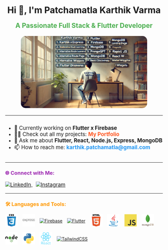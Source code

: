 <h1 align="center">Hi 👋, I'm Patchamatla Karthik Varma</h1>
<h3 align="center" style="margin-top: 20px; font-size: 1.5em; color: #4CAF50;">A Passionate Full Stack & Flutter Developer</h3>

<p align="center" style="margin: 20px 0;">
  <a href="https://myresponsiveportfolio.vercel.app/" target="_blank">
    <img src="https://raw.githubusercontent.com/Karthik-Patchamatla/Nike-Application/refs/heads/main/shoes/githubprofile.webp" alt="MasterHead" style="border-radius: 15px; width: 80%; max-width: 600px;" />
  </a>
</p>

---

<div style="display: flex; align-items: flex-start; gap: 20px;">
  <div style="font-size: 1.2em;">
    <ul>
      <li>🔭 Currently working on <strong>Flutter x Firebase</strong></li>
      <li>👨‍💻 Check out all my projects: 
        <a href="https://myresponsiveportfolio.vercel.app/" target="_blank" style="color: #FF5722; text-decoration: none;"><strong>My Portfolio</strong></a>
      </li>
      <li>💬 Ask me about <strong>Flutter, React, Node.js, Express, MongoDB</strong></li>
      <li>📫 How to reach me: 
        <a href="mailto:pkarthikvarma830@gmail.com" style="color: #2196F3; text-decoration: none;"><strong>karthik.patchamatla@gmail.com</strong></a>
      </li>
    </ul>
  </div>
</div>

---

<h3 align="left" style="color: #9C27B0;">🌐 Connect with Me:</h3>
<p align="left" style="font-size: 1.2em;">
  <a href="https://linkedin.com/in/karthik varma" target="_blank" style="margin-right: 10px;">
    <img align="center" src="https://raw.githubusercontent.com/rahuldkjain/github-profile-readme-generator/master/src/images/icons/Social/linked-in-alt.svg" alt="LinkedIn" height="30" width="40" />
  </a>
  <a href="https://instagram.com/karthikvarma24_" target="_blank">
    <img align="center" src="https://raw.githubusercontent.com/rahuldkjain/github-profile-readme-generator/master/src/images/icons/Social/instagram.svg" alt="Instagram" height="30" width="40" />
  </a>
</p>

---

<h3 align="left" style="color: #FF9800;">🛠️ Languages and Tools:</h3>
<div style="display: flex; flex-wrap: wrap; gap: 15px; align-items: center;">
  <a href="https://www.w3schools.com/css/" target="_blank" rel="noreferrer">
    <img src="https://raw.githubusercontent.com/devicons/devicon/master/icons/css3/css3-original-wordmark.svg" alt="CSS3" width="40" height="40" />
  </a>
  <a href="https://expressjs.com" target="_blank" rel="noreferrer">
    <img src="https://raw.githubusercontent.com/devicons/devicon/master/icons/express/express-original-wordmark.svg" alt="Express.js" width="40" height="40" />
  </a>
  <a href="https://firebase.google.com/" target="_blank" rel="noreferrer">
    <img src="https://www.vectorlogo.zone/logos/firebase/firebase-icon.svg" alt="Firebase" width="40" height="40" />
  </a>
  <a href="https://flutter.dev" target="_blank" rel="noreferrer">
    <img src="https://www.vectorlogo.zone/logos/flutterio/flutterio-icon.svg" alt="Flutter" width="40" height="40" />
  </a>
  <a href="https://www.w3.org/html/" target="_blank" rel="noreferrer">
    <img src="https://raw.githubusercontent.com/devicons/devicon/master/icons/html5/html5-original-wordmark.svg" alt="HTML5" width="40" height="40" />
  </a>
  <a href="https://www.java.com" target="_blank" rel="noreferrer">
    <img src="https://raw.githubusercontent.com/devicons/devicon/master/icons/java/java-original.svg" alt="Java" width="40" height="40" />
  </a>
  <a href="https://developer.mozilla.org/en-US/docs/Web/JavaScript" target="_blank" rel="noreferrer">
    <img src="https://raw.githubusercontent.com/devicons/devicon/master/icons/javascript/javascript-original.svg" alt="JavaScript" width="40" height="40" />
  </a>
  <a href="https://www.mongodb.com/" target="_blank" rel="noreferrer">
    <img src="https://raw.githubusercontent.com/devicons/devicon/master/icons/mongodb/mongodb-original-wordmark.svg" alt="MongoDB" width="40" height="40" />
  </a>
  <a href="https://nodejs.org" target="_blank" rel="noreferrer">
    <img src="https://raw.githubusercontent.com/devicons/devicon/master/icons/nodejs/nodejs-original-wordmark.svg" alt="Node.js" width="40" height="40" />
  </a>
  <a href="https://www.python.org" target="_blank" rel="noreferrer">
    <img src="https://raw.githubusercontent.com/devicons/devicon/master/icons/python/python-original.svg" alt="Python" width="40" height="40" />
  </a>
  <a href="https://reactjs.org/" target="_blank" rel="noreferrer">
    <img src="https://raw.githubusercontent.com/devicons/devicon/master/icons/react/react-original-wordmark.svg" alt="React" width="40" height="40" />
  </a>
  <a href="https://tailwindcss.com/" target="_blank" rel="noreferrer">
    <img src="https://www.vectorlogo.zone/logos/tailwindcss/tailwindcss-icon.svg" alt="TailwindCSS" width="40" height="40" />
  </a>
</div>
